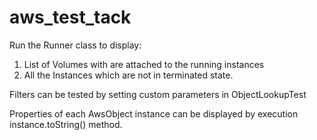 # aws_test_tack

Run the Runner class to display:

1. List of Volumes with are attached to the running instances
2. All the Instances which are not in terminated state.

Filters can be tested by setting custom parameters in ObjectLookupTest

Properties of each AwsObject instance can be displayed by execution instance.toString() method.

